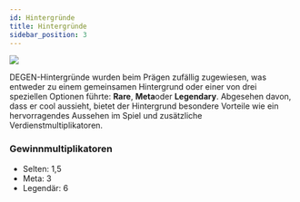 ```yaml
---
id: Hintergründe
title: Hintergründe
sidebar_position: 3
---
```


![](/img/rngBackgrounds.gif)

DEGEN-Hintergründe wurden beim Prägen zufällig zugewiesen, was entweder zu einem gemeinsamen Hintergrund oder einer von drei speziellen Optionen führte: **Rare**, **Meta**oder **Legendary**. Abgesehen davon, dass er cool aussieht, bietet der Hintergrund besondere Vorteile wie ein hervorragendes Aussehen im Spiel und zusätzliche Verdienstmultiplikatoren.

### Gewinnmultiplikatoren

- Selten: 1,5
- Meta: 3
- Legendär: 6
